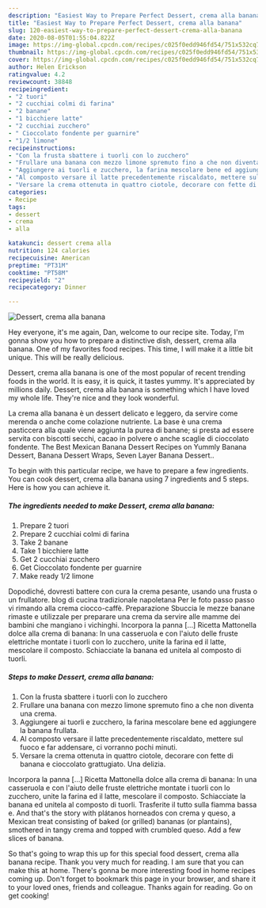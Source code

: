 ```yaml
---
description: "Easiest Way to Prepare Perfect Dessert, crema alla banana"
title: "Easiest Way to Prepare Perfect Dessert, crema alla banana"
slug: 120-easiest-way-to-prepare-perfect-dessert-crema-alla-banana
date: 2020-08-05T01:55:04.822Z
image: https://img-global.cpcdn.com/recipes/c025f0edd946fd54/751x532cq70/dessert-crema-alla-banana-recipe-main-photo.jpg
thumbnail: https://img-global.cpcdn.com/recipes/c025f0edd946fd54/751x532cq70/dessert-crema-alla-banana-recipe-main-photo.jpg
cover: https://img-global.cpcdn.com/recipes/c025f0edd946fd54/751x532cq70/dessert-crema-alla-banana-recipe-main-photo.jpg
author: Helen Erickson
ratingvalue: 4.2
reviewcount: 38848
recipeingredient:
- "2 tuori"
- "2 cucchiai colmi di farina"
- "2 banane"
- "1 bicchiere latte"
- "2 cucchiai zucchero"
- " Cioccolato fondente per guarnire"
- "1/2 limone"
recipeinstructions:
- "Con la frusta sbattere i tuorli con lo zucchero"
- "Frullare una banana con mezzo limone spremuto fino a che non diventa una crema."
- "Aggiungere ai tuorli e zucchero, la farina mescolare bene ed aggiungere la banana frullata."
- "Al composto versare il latte precedentemente riscaldato, mettere sul fuoco e far addensare, ci vorranno pochi minuti."
- "Versare la crema ottenuta in quattro ciotole, decorare con fette di banana e cioccolato grattugiato. Una delizia."
categories:
- Recipe
tags:
- dessert
- crema
- alla

katakunci: dessert crema alla 
nutrition: 124 calories
recipecuisine: American
preptime: "PT31M"
cooktime: "PT58M"
recipeyield: "2"
recipecategory: Dinner

---
```



![Dessert, crema alla banana](https://img-global.cpcdn.com/recipes/c025f0edd946fd54/751x532cq70/dessert-crema-alla-banana-recipe-main-photo.jpg)

Hey everyone, it's me again, Dan, welcome to our recipe site. Today, I'm gonna show you how to prepare a distinctive dish, dessert, crema alla banana. One of my favorites food recipes. This time, I will make it a little bit unique. This will be really delicious.

Dessert, crema alla banana is one of the most popular of recent trending foods in the world. It is easy, it is quick, it tastes yummy. It's appreciated by millions daily. Dessert, crema alla banana is something which I have loved my whole life. They're nice and they look wonderful.

La crema alla banana è un dessert delicato e leggero, da servire come merenda o anche come colazione nutriente. La base è una crema pasticcera alla quale viene aggiunta la purea di banane; si presta ad essere servita con biscotti secchi, cacao in polvere o anche scaglie di cioccolato fondente. The Best Mexican Banana Dessert Recipes on Yummly Banana Dessert, Banana Dessert Wraps, Seven Layer Banana Dessert..


To begin with this particular recipe, we have to prepare a few ingredients. You can cook dessert, crema alla banana using 7 ingredients and 5 steps. Here is how you can achieve it.

<!--inarticleads1-->

##### The ingredients needed to make Dessert, crema alla banana:

1. Prepare 2 tuori
1. Prepare 2 cucchiai colmi di farina
1. Take 2 banane
1. Take 1 bicchiere latte
1. Get 2 cucchiai zucchero
1. Get  Cioccolato fondente per guarnire
1. Make ready 1/2 limone


Dopodiché, dovresti battere con cura la crema pesante, usando una frusta o un frullatore. blog di cucina tradizionale napoletana Per le foto passo passo vi rimando alla crema ciocco-caffè. Preparazione Sbuccia le mezze banane rimaste e utilizzale per preparare una crema da servire alle mamme dei bambini che mangiano i vichinghi. Incorpora la panna […] Ricetta Mattonella dolce alla crema di banana: In una casseruola e con l&#39;aiuto delle fruste elettriche montate i tuorli con lo zucchero, unite la farina ed il latte, mescolare il composto. Schiacciate la banana ed unitela al composto di tuorli. 

<!--inarticleads2-->

##### Steps to make Dessert, crema alla banana:

1. Con la frusta sbattere i tuorli con lo zucchero
1. Frullare una banana con mezzo limone spremuto fino a che non diventa una crema.
1. Aggiungere ai tuorli e zucchero, la farina mescolare bene ed aggiungere la banana frullata.
1. Al composto versare il latte precedentemente riscaldato, mettere sul fuoco e far addensare, ci vorranno pochi minuti.
1. Versare la crema ottenuta in quattro ciotole, decorare con fette di banana e cioccolato grattugiato. Una delizia.


Incorpora la panna […] Ricetta Mattonella dolce alla crema di banana: In una casseruola e con l&#39;aiuto delle fruste elettriche montate i tuorli con lo zucchero, unite la farina ed il latte, mescolare il composto. Schiacciate la banana ed unitela al composto di tuorli. Trasferite il tutto sulla fiamma bassa e. And that&#39;s the story with plátanos horneados con crema y queso, a Mexican treat consisting of baked (or grilled) bananas (or plantains), smothered in tangy crema and topped with crumbled queso. Add a few slices of banana. 

So that's going to wrap this up for this special food dessert, crema alla banana recipe. Thank you very much for reading. I am sure that you can make this at home. There's gonna be more interesting food in home recipes coming up. Don't forget to bookmark this page in your browser, and share it to your loved ones, friends and colleague. Thanks again for reading. Go on get cooking!
